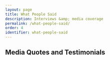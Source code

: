 ```yaml
---
layout: page
title: What People Said
description: Interviews &amp; media coverage
permalink: /what-people-said/
order: 4
identifier: what-people-said
---
```


## Media Quotes and Testimonials